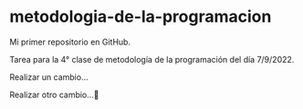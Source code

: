 # metodologia-de-la-programacion

Mi primer repositorio en GitHub.

Tarea para la 4° clase de metodología de la programación del día 7/9/2022.

Realizar un cambio... 

Realizar otro cambio...:pizza:
